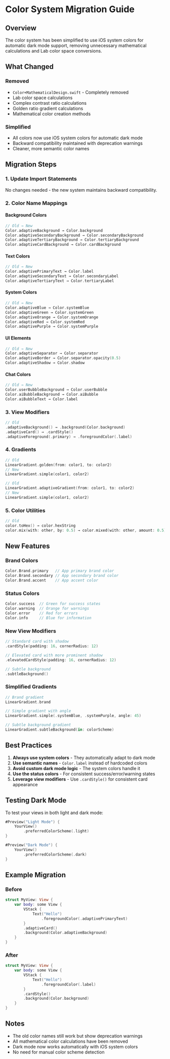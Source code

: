 # Color System Migration Guide

## Overview
The color system has been simplified to use iOS system colors for automatic dark mode support, removing unnecessary mathematical calculations and Lab color space conversions.

## What Changed

### Removed
- `Color+MathematicalDesign.swift` - Completely removed
- Lab color space calculations
- Complex contrast ratio calculations
- Golden ratio gradient calculations
- Mathematical color creation methods

### Simplified
- All colors now use iOS system colors for automatic dark mode
- Backward compatibility maintained with deprecation warnings
- Cleaner, more semantic color names

## Migration Steps

### 1. Update Import Statements
No changes needed - the new system maintains backward compatibility.

### 2. Color Name Mappings

#### Background Colors
```swift
// Old → New
Color.adaptiveBackground → Color.background
Color.adaptiveSecondaryBackground → Color.secondaryBackground
Color.adaptiveTertiaryBackground → Color.tertiaryBackground
Color.adaptiveCardBackground → Color.cardBackground
```

#### Text Colors
```swift
// Old → New
Color.adaptivePrimaryText → Color.label
Color.adaptiveSecondaryText → Color.secondaryLabel
Color.adaptiveTertiaryText → Color.tertiaryLabel
```

#### System Colors
```swift
// Old → New
Color.adaptiveBlue → Color.systemBlue
Color.adaptiveGreen → Color.systemGreen
Color.adaptiveOrange → Color.systemOrange
Color.adaptiveRed → Color.systemRed
Color.adaptivePurple → Color.systemPurple
```

#### UI Elements
```swift
// Old → New
Color.adaptiveSeparator → Color.separator
Color.adaptiveBorder → Color.separator.opacity(0.5)
Color.adaptiveShadow → Color.shadow
```

#### Chat Colors
```swift
// Old → New
Color.userBubbleBackground → Color.userBubble
Color.aiBubbleBackground → Color.aiBubble
Color.aiBubbleText → Color.label
```

### 3. View Modifiers

```swift
// Old
.adaptiveBackground() → .background(Color.background)
.adaptiveCard() → .cardStyle()
.adaptiveForeground(.primary) → .foregroundColor(.label)
```

### 4. Gradients

```swift
// Old
LinearGradient.golden(from: color1, to: color2)
// New
LinearGradient.simple(color1, color2)

// Old
LinearGradient.adaptiveGradient(from: color1, to: color2)
// New
LinearGradient.simple(color1, color2)
```

### 5. Color Utilities

```swift
// Old
color.toHex() → color.hexString
color.mix(with: other, by: 0.5) → color.mixed(with: other, amount: 0.5)
```

## New Features

### Brand Colors
```swift
Color.Brand.primary   // App primary brand color
Color.Brand.secondary // App secondary brand color
Color.Brand.accent    // App accent color
```

### Status Colors
```swift
Color.success  // Green for success states
Color.warning  // Orange for warnings
Color.error    // Red for errors
Color.info     // Blue for information
```

### New View Modifiers
```swift
// Standard card with shadow
.cardStyle(padding: 16, cornerRadius: 12)

// Elevated card with more prominent shadow
.elevatedCardStyle(padding: 16, cornerRadius: 12)

// Subtle background
.subtleBackground()
```

### Simplified Gradients
```swift
// Brand gradient
LinearGradient.brand

// Simple gradient with angle
LinearGradient.simple(.systemBlue, .systemPurple, angle: 45)

// Subtle background gradient
LinearGradient.subtleBackground(in: colorScheme)
```

## Best Practices

1. **Always use system colors** - They automatically adapt to dark mode
2. **Use semantic names** - `Color.label` instead of hardcoded colors
3. **Avoid custom dark mode logic** - The system colors handle it
4. **Use the status colors** - For consistent success/error/warning states
5. **Leverage view modifiers** - Use `.cardStyle()` for consistent card appearance

## Testing Dark Mode

To test your views in both light and dark mode:

```swift
#Preview("Light Mode") {
    YourView()
        .preferredColorScheme(.light)
}

#Preview("Dark Mode") {
    YourView()
        .preferredColorScheme(.dark)
}
```

## Example Migration

### Before
```swift
struct MyView: View {
    var body: some View {
        VStack {
            Text("Hello")
                .foregroundColor(.adaptivePrimaryText)
        }
        .adaptiveCard()
        .background(Color.adaptiveBackground)
    }
}
```

### After
```swift
struct MyView: View {
    var body: some View {
        VStack {
            Text("Hello")
                .foregroundColor(.label)
        }
        .cardStyle()
        .background(Color.background)
    }
}
```

## Notes

- The old color names still work but show deprecation warnings
- All mathematical color calculations have been removed
- Dark mode now works automatically with iOS system colors
- No need for manual color scheme detection